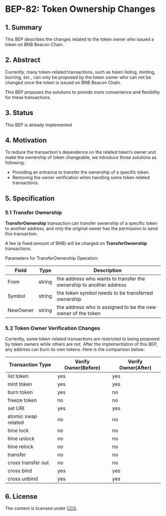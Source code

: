 # BEP-82: Token Ownership Changes

## 1. Summary
This BEP describes the changes related to the token owner who issued a token on BNB Beacon Chain.

## 2. Abstract
Currently, many token-related transactions, such as token listing, minting, burning, etc., can only be proposed by the token owner who can not be changed once the token is issued on BNB Beacon Chain.

This BEP proposes the solutions to provide more convenience and flexibility for these transactions.

## 3. Status
This BEP is already implemented

## 4. Motivation
To reduce the transaction's dependence on the related token’s owner and make the ownership of token changeable, we introduce those solutions as following:
- Providing an entrance to transfer the ownership of a specific token.
- Removing the owner verification when handling some token related transactions.

## 5. Specification
### 5.1 Transfer Ownership
**TransferOwnership** transaction can transfer ownership of a specific token to another address, and only the original owner has the permission to send this transaction.

A fee (a fixed amount of BNB) will be charged on **TransferOwnership** transactions.

Parameters for TransferOwnership Operation:

|     **Field**       | **Type**    |    **Description**        |
| ------------------- | ----------- | ------------------------  |
| From                | string      | the address who wants to transfer the ownership to another address |
| Symbol              | string      | the token symbol needs to be transferred ownership |
| NewOwner            | string      | the address who is assigned to be the new owner of the token |

### 5.2 Token Owner Verification Changes
Currently, some token-related transactions are restricted to being proposed by token owners while others are not.  After the implementation of this BEP, any address can burn its own tokens. Here is the comparison below:

|    **Transaction Type**   |  **Verify Owner(Before)** |  **Verify Owner(After)**  |
| ------------------------- | ------------------------- |---------------------------|
| list token                | yes                       | yes                       |
| mint token                | yes                       | yes                       |
| burn token                | yes                       | no                        |
| freeze token              | no                        | no                        |
| set URI                   | yes                       | yes                       |
| atomic swap related       | no                        | no                        |
| time lock                 | no                        | no                        |
| time unlock               | no                        | no                        |
| time relock               | no                        | no                        |
| transfer                  | no                        | no                        |
| cross transfer out        | no                        | no                        |
| cross bind                | yes                       | yes                       |
| cross unbind              | yes                       | yes                       |


## 6. License
The content is licensed under [CC0](https://creativecommons.org/publicdomain/zero/1.0/).

